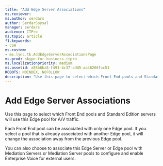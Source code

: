 ```yaml
---
title: "Add Edge Server Associations"
ms.reviewer: 
ms.author: serdars
author: SerdarSoysal
manager: serdars
audience: ITPro
ms.topic: article
f1.keywords:
- CSH
ms.custom:
- ms.lync.tb.AddEdgeServerAssociationsPage
ms.prod: skype-for-business-itpro
ms.localizationpriority: medium
ms.assetid: a58b6ba8-f491-4c37-ad45-aa46206fac51
ROBOTS: NOINDEX, NOFOLLOW
description: "Use this page to select which Front End pools and Standard Edition servers will use this Edge pool for A/V traffic."
---
```


# Add Edge Server Associations
 
Use this page to select which Front End pools and Standard Edition servers will use this Edge pool for A/V traffic. 
  
Each Front End pool can be associated with only one Edge pool. If you select a pool that is already associated with another Edge pool, it will change the association away from the previous Edge pool.
  
You can also choose to associate this Edge Server or Edge pool with Mediation Servers or Mediation Server pools to configure and enable Enterprise Voice for external users.
  

